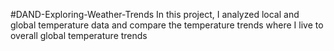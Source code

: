 #DAND-Exploring-Weather-Trends
In this project, I analyzed local and global temperature data and compare the temperature trends where I live to overall global temperature trends 
